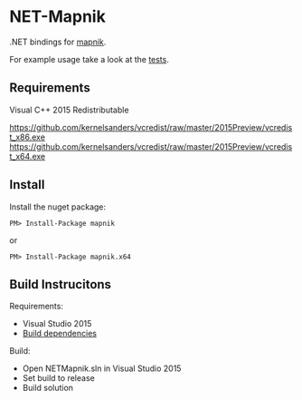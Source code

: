 NET-Mapnik
==========

.NET bindings for [mapnik](https://github.com/mapnik/mapnik).

For example usage take a look at the [tests](NETMapnik.Test).

Requirements
------------

Visual C++ 2015 Redistributable

https://github.com/kernelsanders/vcredist/raw/master/2015Preview/vcredist_x86.exe
https://github.com/kernelsanders/vcredist/raw/master/2015Preview/vcredist_x64.exe

Install
-------
Install the nuget package:

```
PM> Install-Package mapnik
```
or
```
PM> Install-Package mapnik.x64
```

Build Instrucitons
------------------

Requirements:
  - Visual Studio 2015
  - [Build dependencies](lib/readme.md)

Build:
  - Open NETMapnik.sln in Visual Studio 2015
  - Set build to release
  - Build solution
